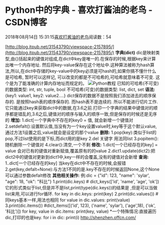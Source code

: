 
# Python中的字典 - 喜欢打酱油的老鸟 - CSDN博客


2018年08月14日 15:31:15[喜欢打酱油的老鸟](https://me.csdn.net/weixin_42137700)阅读数：54


[http://blog.itpub.net/31543790/viewspace-2157895/](http://blog.itpub.net/31543790/viewspace-2157895/)
**字典(dict)**
dic是映射类型,由{}括起来的键值对组成,在dict中key是唯一的.在保存的时候,根据key来计算出唯一个内存地址. 然后将key-value保存在这个地址中.这种算法被称为hash算法,所以,在dict中存储的key-value中的key必须是可hash的,如果你搞不懂什什么是可哈希, 暂时可以这样记, 可以改变的都是不可哈希的,可哈希就意味着不可变. 这个是为了能准确的计算内存地址而规定的。
![Python教程](http://www.ujiuye.com/uploadfile/2018/0712/20180712112500231.jpg)
已知的可哈希(不可变)的数据类型: int, str, tuple, bool
不可哈希(可变)的数据类型: list, dict, set
**语法:**{key1: value1, key2: value2....}
dict保存的数据不是按照我们添加进去的顺序保存的. 是按照hash表的顺序保存的. 而hash表不是连续的. 所以不能进行切片工作. 它只能通过key来获取dict中的数据,在3.6之前.打印一个字典的结果中键值对的顺序都是错乱的,3.6之后,键值对的顺序与输入的顺序一致,但是保存的时候还是无序的
**增加:**
1.dict[一个字典中不存在的key0 = 值, 就会新增一个键值对
2.setdefalt():设置默认值,当没有为一个key设置value时,key等于这个默认value,通过方法1设置之后,value就会是设定的那个value
**删除:**
1.pop(key):类似于list的pop,不过list使用的是下标,而dict用的是key
2.del 关键字 用法同list
3.popitem():随机删除一个键值对
4.clear():清空,一个不剩
**修改:**
1.dict[一个已经存在的key] = value 会对已有的键值对重新赋值,覆盖原有的的value
2.dict1.update(dict2):把dict2中的键值对更新到dict1中,key一样的会覆盖,没有的键值对会新增
**查询:**
1..dict[一个已经存在的key] 当key在dict中不存在的时候,会报错
2.get(key,defalt=None):与方法1不同的是.key不存在的时候返回None,这个None可以通过参数defalt修改
**其他相关操作:**
例:dic = {"id": 123, "name": 'sylar', "age": 18, "ok": "科比"}
1.print(dic.keys) \# dict_keys(['id', 'name', 'age', 'ok']) 它的形式类似于list,但是并不是list,print(type(dic.keys))的结果是 ,但是可以当做list来用,可以进行for循环.
for key in dic.keys:
print(key)
2.print(dic.values()) \#同keys基本一样,用法也相同
for value in dic.values:
print(value)
3.print(dic.items()) \#dict_items([('id', 123), ('name', 'sylar'), ('age',18), ('ok', '科比')])
for key, value in dic.items:
print(key, value)
*一个特殊情况:直接遍历dic,打印的也是key.
for i in dic:
print(i)
http://shenzhen.offcn.com/

